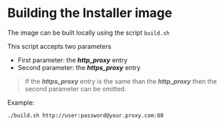 # Building the Installer image

The image can be built locally using the script `build.sh`

This script accepts two parameters

- First parameter: the ***http_proxy*** entry
- Second parameter: the ***https_proxy*** entry 

> If the ***https_proxy*** entry is the same than the ***http_proxy*** then the second parameter can be omitted.

Example:

```bash
./build.sh http://user:password@your.proxy.com:80
```

